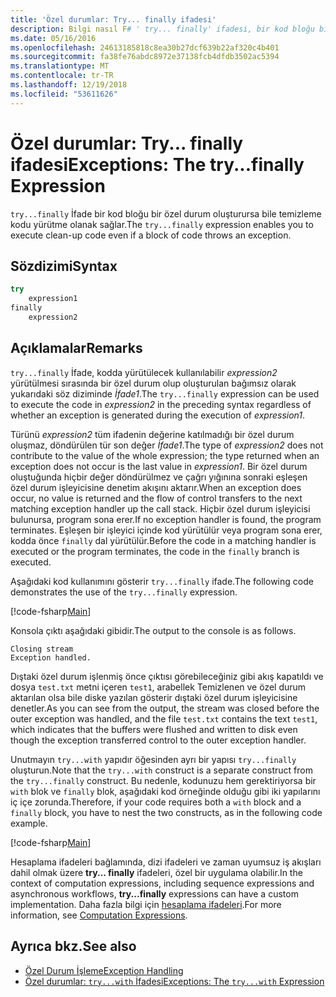 ```yaml
---
title: 'Özel durumlar: Try... finally ifadesi'
description: Bilgi nasıl F# ' try... finally' ifadesi, bir kod bloğu bir özel durum oluşturursa bile temizleme kodu yürütme olanak tanır.
ms.date: 05/16/2016
ms.openlocfilehash: 24613185818c8ea30b27dcf639b22af320c4b401
ms.sourcegitcommit: fa38fe76abdc8972e37138fcb4dfdb3502ac5394
ms.translationtype: MT
ms.contentlocale: tr-TR
ms.lasthandoff: 12/19/2018
ms.locfileid: "53611626"
---
```

# <a name="exceptions-the-tryfinally-expression"></a><span data-ttu-id="ae735-103">Özel durumlar: Try... finally ifadesi</span><span class="sxs-lookup"><span data-stu-id="ae735-103">Exceptions: The try...finally Expression</span></span>

<span data-ttu-id="ae735-104">`try...finally` İfade bir kod bloğu bir özel durum oluşturursa bile temizleme kodu yürütme olanak sağlar.</span><span class="sxs-lookup"><span data-stu-id="ae735-104">The `try...finally` expression enables you to execute clean-up code even if a block of code throws an exception.</span></span>

## <a name="syntax"></a><span data-ttu-id="ae735-105">Sözdizimi</span><span class="sxs-lookup"><span data-stu-id="ae735-105">Syntax</span></span>

```fsharp
try
    expression1
finally
    expression2
```

## <a name="remarks"></a><span data-ttu-id="ae735-106">Açıklamalar</span><span class="sxs-lookup"><span data-stu-id="ae735-106">Remarks</span></span>

<span data-ttu-id="ae735-107">`try...finally` İfade, kodda yürütülecek kullanılabilir *expression2* yürütülmesi sırasında bir özel durum olup oluşturulan bağımsız olarak yukarıdaki söz diziminde *İfade1*.</span><span class="sxs-lookup"><span data-stu-id="ae735-107">The `try...finally` expression can be used to execute the code in *expression2* in the preceding syntax regardless of whether an exception is generated during the execution of *expression1*.</span></span>

<span data-ttu-id="ae735-108">Türünü *expression2* tüm ifadenin değerine katılmadığı bir özel durum oluşmaz, döndürülen tür son değer *İfade1*.</span><span class="sxs-lookup"><span data-stu-id="ae735-108">The type of *expression2* does not contribute to the value of the whole expression; the type returned when an exception does not occur is the last value in *expression1*.</span></span> <span data-ttu-id="ae735-109">Bir özel durum oluştuğunda hiçbir değer döndürülmez ve çağrı yığınına sonraki eşleşen özel durum işleyicisine denetim akışını aktarır.</span><span class="sxs-lookup"><span data-stu-id="ae735-109">When an exception does occur, no value is returned and the flow of control transfers to the next matching exception handler up the call stack.</span></span> <span data-ttu-id="ae735-110">Hiçbir özel durum işleyicisi bulunursa, program sona erer.</span><span class="sxs-lookup"><span data-stu-id="ae735-110">If no exception handler is found, the program terminates.</span></span> <span data-ttu-id="ae735-111">Eşleşen bir işleyici içinde kod yürütülür veya program sona erer, kodda önce `finally` dal yürütülür.</span><span class="sxs-lookup"><span data-stu-id="ae735-111">Before the code in a matching handler is executed or the program terminates, the code in the `finally` branch is executed.</span></span>

<span data-ttu-id="ae735-112">Aşağıdaki kod kullanımını gösterir `try...finally` ifade.</span><span class="sxs-lookup"><span data-stu-id="ae735-112">The following code demonstrates the use of the `try...finally` expression.</span></span>

[!code-fsharp[Main](../../../../samples/snippets/fsharp/lang-ref-2/snippet5701.fs)]

<span data-ttu-id="ae735-113">Konsola çıktı aşağıdaki gibidir.</span><span class="sxs-lookup"><span data-stu-id="ae735-113">The output to the console is as follows.</span></span>

```
Closing stream
Exception handled.
```

<span data-ttu-id="ae735-114">Dıştaki özel durum işlenmiş önce çıktısı görebileceğiniz gibi akış kapatıldı ve dosya `test.txt` metni içeren `test1`, arabellek Temizlenen ve özel durum aktarılan olsa bile diske yazılan gösterir dıştaki özel durum işleyicisine denetler.</span><span class="sxs-lookup"><span data-stu-id="ae735-114">As you can see from the output, the stream was closed before the outer exception was handled, and the file `test.txt` contains the text `test1`, which indicates that the buffers were flushed and written to disk even though the exception transferred control to the outer exception handler.</span></span>

<span data-ttu-id="ae735-115">Unutmayın `try...with` yapıdır öğesinden ayrı bir yapısı `try...finally` oluşturun.</span><span class="sxs-lookup"><span data-stu-id="ae735-115">Note that the `try...with` construct is a separate construct from the `try...finally` construct.</span></span> <span data-ttu-id="ae735-116">Bu nedenle, kodunuzu hem gerektiriyorsa bir `with` blok ve `finally` blok, aşağıdaki kod örneğinde olduğu gibi iki yapılarını iç içe zorunda.</span><span class="sxs-lookup"><span data-stu-id="ae735-116">Therefore, if your code requires both a `with` block and a `finally` block, you have to nest the two constructs, as in the following code example.</span></span>

[!code-fsharp[Main](../../../../samples/snippets/fsharp/lang-ref-2/snippet5702.fs)]

<span data-ttu-id="ae735-117">Hesaplama ifadeleri bağlamında, dizi ifadeleri ve zaman uyumsuz iş akışları dahil olmak üzere **try... finally** ifadeleri, özel bir uygulama olabilir.</span><span class="sxs-lookup"><span data-stu-id="ae735-117">In the context of computation expressions, including sequence expressions and asynchronous workflows, **try...finally** expressions can have a custom implementation.</span></span> <span data-ttu-id="ae735-118">Daha fazla bilgi için [hesaplama ifadeleri](../computation-expressions.md).</span><span class="sxs-lookup"><span data-stu-id="ae735-118">For more information, see [Computation Expressions](../computation-expressions.md).</span></span>

## <a name="see-also"></a><span data-ttu-id="ae735-119">Ayrıca bkz.</span><span class="sxs-lookup"><span data-stu-id="ae735-119">See also</span></span>

- [<span data-ttu-id="ae735-120">Özel Durum İşleme</span><span class="sxs-lookup"><span data-stu-id="ae735-120">Exception Handling</span></span>](index.md)
- [<span data-ttu-id="ae735-121">Özel durumlar: `try...with` İfadesi</span><span class="sxs-lookup"><span data-stu-id="ae735-121">Exceptions: The `try...with` Expression</span></span>](the-try-with-expression.md)